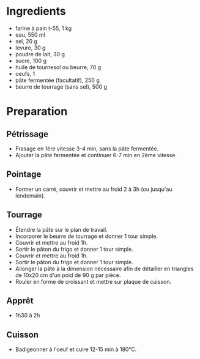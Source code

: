 # Ingredients

- farine à pain t-55, 1 kg
- eau, 550 ml
- sel, 20 g
- levure, 30 g
- poudre de lait, 30 g
- sucre, 100 g
- huile de tournesol ou beurre, 70 g
- oeufs, 1
- pâte fermentée (facultatif), 250 g
- beurre de tourrage (sans sel), 500 g

# Preparation

## Pétrissage

- Frasage en 1ère vitesse 3-4 min, sans la pâte fermentée.
- Ajouter la pâte fermentée et continuer 6-7 min en 2ème vitesse.

## Pointage

- Former un carré, couvrir et mettre au froid 2 à 3h
	(ou jusqu'au lendemain).

## Tourrage

- Étendre la pâte sur le plan de travail.
- Incorporer le beurre de tourrage et donner 1 tour simple.
- Couvrir et mettre au froid 1h.
- Sortir le pâton du frigo et donner 1 tour simple.
- Couvrir et mettre au froid 1h.
- Sortir le pâton du frigo et donner 1 tour simple.
- Allonger la pâte à la dimension nécessaire afin de détailler en triangles de
	10x20 cm d'un poid de 90 g par pièce.
- Rouler en forme de croissant et mettre sur plaque de cuisson.

## Apprêt

- 1h30 à 2h

## Cuisson

- Badigeonner à l'oeuf et cuire 12-15 min à 180°C.
